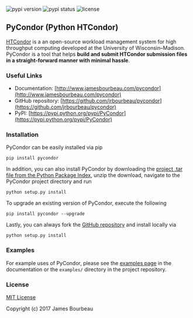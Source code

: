 ![pypi version](https://img.shields.io/pypi/v/pycondor.svg 'pypi version')
![pypi status](https://img.shields.io/pypi/status/pycondor.svg 'pypi status')
![license](https://img.shields.io/pypi/l/pycondor.svg 'license')

## PyCondor (Python HTCondor)

[HTCondor](https://research.cs.wisc.edu/htcondor/) is a an open-source workload management system for high throughput computing developed at the University of Wisconsin–Madison. PyCondor is a tool that helps **build and submit HTCondor submission files in a straight-forward manner with minimal hassle**.

### Useful Links

* Documentation: [http://www.jamesbourbeau.com/pycondor](http://www.jamesbourbeau.com/pycondor)
* GitHub repository: [https://github.com/jrbourbeau/pycondor](https://github.com/jrbourbeau/pycondor)
* PyPI: [https://pypi.python.org/pypi/PyCondor](https://pypi.python.org/pypi/PyCondor)


### Installation

PyCondor can be easily installed via pip

```
pip install pycondor
```

In addition, you can also install PyCondor by downloading the [project .tar file from the Python Package Index](https://pypi.python.org/pypi/PyCondor), unzip the download, navigate to the PyCondor project directory and run

```
python setup.py install
```

To upgrade an existing version of PyCondor, execute the following

```
pip install pycondor --upgrade
```

Lastly, you can always fork the [GitHub repository](https://github.com/jrbourbeau/pycondor) and install locally via

```
python setup.py install
```



### Examples

For example uses of PyCondor, please see the [examples page](http://www.jamesbourbeau.com/pycondor/examples/) in the documentation or the `examples/` directory in the project repository.



### License

[MIT License](LICENSE)

Copyright (c) 2017 James Bourbeau
